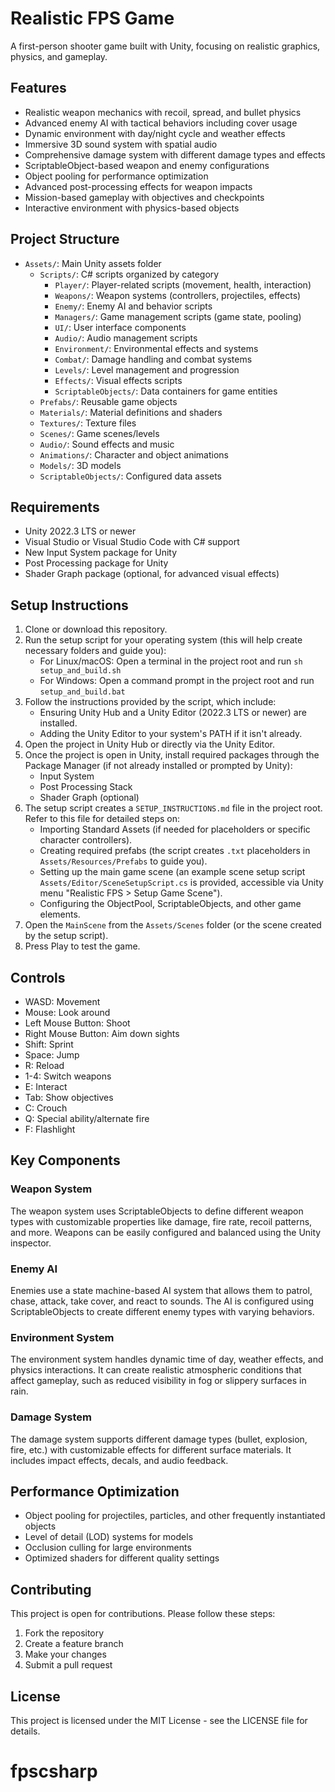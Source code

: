 # Realistic FPS Game

A first-person shooter game built with Unity, focusing on realistic graphics, physics, and gameplay.

## Features

- Realistic weapon mechanics with recoil, spread, and bullet physics
- Advanced enemy AI with tactical behaviors including cover usage
- Dynamic environment with day/night cycle and weather effects
- Immersive 3D sound system with spatial audio
- Comprehensive damage system with different damage types and effects
- ScriptableObject-based weapon and enemy configurations
- Object pooling for performance optimization
- Advanced post-processing effects for weapon impacts
- Mission-based gameplay with objectives and checkpoints
- Interactive environment with physics-based objects

## Project Structure

- `Assets/`: Main Unity assets folder
  - `Scripts/`: C# scripts organized by category
    - `Player/`: Player-related scripts (movement, health, interaction)
    - `Weapons/`: Weapon systems (controllers, projectiles, effects)
    - `Enemy/`: Enemy AI and behavior scripts
    - `Managers/`: Game management scripts (game state, pooling)
    - `UI/`: User interface components
    - `Audio/`: Audio management scripts
    - `Environment/`: Environmental effects and systems
    - `Combat/`: Damage handling and combat systems
    - `Levels/`: Level management and progression
    - `Effects/`: Visual effects scripts
    - `ScriptableObjects/`: Data containers for game entities
  - `Prefabs/`: Reusable game objects
  - `Materials/`: Material definitions and shaders
  - `Textures/`: Texture files
  - `Scenes/`: Game scenes/levels
  - `Audio/`: Sound effects and music
  - `Animations/`: Character and object animations
  - `Models/`: 3D models
  - `ScriptableObjects/`: Configured data assets

## Requirements

- Unity 2022.3 LTS or newer
- Visual Studio or Visual Studio Code with C# support
- New Input System package for Unity
- Post Processing package for Unity
- Shader Graph package (optional, for advanced visual effects)

## Setup Instructions

1. Clone or download this repository.
2. Run the setup script for your operating system (this will help create necessary folders and guide you):
   - For Linux/macOS: Open a terminal in the project root and run `sh setup_and_build.sh`
   - For Windows: Open a command prompt in the project root and run `setup_and_build.bat`
3. Follow the instructions provided by the script, which include:
   - Ensuring Unity Hub and a Unity Editor (2022.3 LTS or newer) are installed.
   - Adding the Unity Editor to your system's PATH if it isn't already.
4. Open the project in Unity Hub or directly via the Unity Editor.
5. Once the project is open in Unity, install required packages through the Package Manager (if not already installed or prompted by Unity):
   - Input System
   - Post Processing Stack
   - Shader Graph (optional)
6. The setup script creates a `SETUP_INSTRUCTIONS.md` file in the project root. Refer to this file for detailed steps on:
   - Importing Standard Assets (if needed for placeholders or specific character controllers).
   - Creating required prefabs (the script creates `.txt` placeholders in `Assets/Resources/Prefabs` to guide you).
   - Setting up the main game scene (an example scene setup script `Assets/Editor/SceneSetupScript.cs` is provided, accessible via Unity menu "Realistic FPS > Setup Game Scene").
   - Configuring the ObjectPool, ScriptableObjects, and other game elements.
7. Open the `MainScene` from the `Assets/Scenes` folder (or the scene created by the setup script).
8. Press Play to test the game.

## Controls

- WASD: Movement
- Mouse: Look around
- Left Mouse Button: Shoot
- Right Mouse Button: Aim down sights
- Shift: Sprint
- Space: Jump
- R: Reload
- 1-4: Switch weapons
- E: Interact
- Tab: Show objectives
- C: Crouch
- Q: Special ability/alternate fire
- F: Flashlight

## Key Components

### Weapon System
The weapon system uses ScriptableObjects to define different weapon types with customizable properties like damage, fire rate, recoil patterns, and more. Weapons can be easily configured and balanced using the Unity inspector.

### Enemy AI
Enemies use a state machine-based AI system that allows them to patrol, chase, attack, take cover, and react to sounds. The AI is configured using ScriptableObjects to create different enemy types with varying behaviors.

### Environment System
The environment system handles dynamic time of day, weather effects, and physics interactions. It can create realistic atmospheric conditions that affect gameplay, such as reduced visibility in fog or slippery surfaces in rain.

### Damage System
The damage system supports different damage types (bullet, explosion, fire, etc.) with customizable effects for different surface materials. It includes impact effects, decals, and audio feedback.

## Performance Optimization

- Object pooling for projectiles, particles, and other frequently instantiated objects
- Level of detail (LOD) systems for models
- Occlusion culling for large environments
- Optimized shaders for different quality settings

## Contributing

This project is open for contributions. Please follow these steps:
1. Fork the repository
2. Create a feature branch
3. Make your changes
4. Submit a pull request

## License

This project is licensed under the MIT License - see the LICENSE file for details.
# fpscsharp
